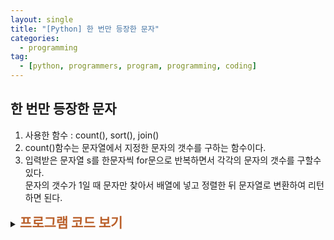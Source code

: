 ```yaml
---
layout: single
title: "[Python] 한 번만 등장한 문자"
categories:
  - programming
tag:
  - [python, programmers, program, programming, coding]
---
```


## 한 번만 등장한 문자  

1. 사용한 함수 : count(), sort(), join()
2. count()함수는 문자열에서 지정한 문자의 갯수를 구하는 함수이다.
3. 입력받은 문자열 s를 한문자씩 for문으로 반복하면서 각각의 문자의 갯수를 구할수 있다.  
   문자의 갯수가 1일 때 문자만 찾아서 배열에 넣고 정렬한 뒤 문자열로 변환하여 리턴하면 된다.
   <br />
   
<details>
    <summary><span style="font-size:1.5em; font-weight:bold; color:#BA602B">프로그램 코드 보기</span></summary>
    <div markdown="1">  
4. 문자열 s에서 각각의 문자 갯수를 구하여 1일때만 임의의 배열 char_arr 에 넣는다.<br />
5. for문이 종료되고 난뒤 char_arr 배열을 정렬(sort) 하여 answer 와 join 하여 넣은뒤 answer 를 리턴한다.
<br /><br />
      
```python
def solution(s):
    answer = ''
    char_arr = []
    for i in s:
        if s.count(i) == 1: # 문자갯수가 1일때만 배열에 추가
            char_arr.append(i) 

    char_arr.sort() # 사전 순으로 정렬
    answer = "".join(char_arr)
    return answer
```
</div>
</details>  
